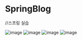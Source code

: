 # SpringBlog

//스프링 실습

![image](https://user-images.githubusercontent.com/100067849/215267177-c9f87aa1-b0fd-4c35-945e-f1fc5ded871e.png)
![image](https://user-images.githubusercontent.com/100067849/215267192-e9d1e310-acb6-4764-afe3-a2d2b7aab5ec.png)
![image](https://user-images.githubusercontent.com/100067849/215267203-31d6e903-f7dc-4fef-892e-4f7dc2265d91.png)
![image](https://user-images.githubusercontent.com/100067849/215267217-b7220eff-8dad-4677-b1c5-09922f5a9066.png)
